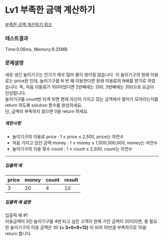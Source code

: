 # Lv1 부족한 금액 계산하기
 [부족한 금액 계산하기 링크]("https://school.programmers.co.kr/learn/courses/30/lessons/82612")

### 테스트결과
 Time:0.06ms, Memory:9.25MB

### 문제설명
<p>새로 생긴 놀이기구는 인기가 매우 많아 줄이 끊이질 않습니다. 이 놀이기구의 원래 이용료는 price원 인데, 놀이기구를 N 번 째 이용한다면 원래 이용료의 N배를 받기로 하였습니다. 즉, 처음 이용료가 100이었다면 2번째에는 200, 3번째에는 300으로 요금이 인상됩니다.<br>
놀이기구를 count번 타게 되면 현재 자신이 가지고 있는 금액에서 얼마가 모자라는지를 return 하도록 solution 함수를 완성하세요.<br>
단, 금액이 부족하지 않으면 0을 return 하세요.</p>

<h5>제한사항</h5>

<ul>
    <li>놀이기구의 이용료 price : 1 ≤ price ≤ 2,500, price는 자연수</li>
    <li>처음 가지고 있던 금액 money : 1 ≤ money ≤ 1,000,000,000, money는 자연수</li>
    <li>놀이기구의 이용 횟수 count : 1 ≤ count ≤ 2,500, count는 자연수</li>
</ul>

<hr>

<h5>입출력 예</h5>
<table class="table">
<thead><tr>
    <th>price</th>
    <th>money</th>
    <th>count</th>
    <th>result</th>
</tr>
</thead>
<tbody><tr>
    <td>3</td>
    <td>20</td>
    <td>4</td>
    <td>10</td>
</tr>
</tbody>
</table>
<h5>입출력 예 설명</h5>

<p>입출력 예 #1<br>
이용금액이 3인 놀이기구를 4번 타고 싶은 고객이 현재 가진 금액이 20이라면, 총 필요한 놀이기구의 이용 금액은 30 <strong>(= 3+6+9+12)</strong> 이 되어 10만큼 부족하므로 10을 return 합니다.</p>


